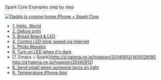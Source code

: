 Spark Core Examples step by step

[![Daddy is coming home iPhone + Spark Core](http://img.youtube.com/vi/s2ZM7BXr9Kg/0.jpg)](http://www.youtube.com/watch?v=s2ZM7BXr9Kg)

- [1. Hello, World](http://d.hatena.ne.jp/higepon/20140908/1410148835)
- [2. Debug print](http://d.hatena.ne.jp/higepon/20140908/1410150226)
- [3. Bread Board & LED](http://d.hatena.ne.jp/higepon/20140908/1410180059)
- [4. Control LED blink speed via Internet](http://d.hatena.ne.jp/higepon/20140909/1410229118)
- [5. Photo Resistor](http://d.hatena.ne.jp/higepon/20140910/1410324317)
- [6. Turn on LED when it's dark](http://d.hatena.ne.jp/higepon/20140910/1410353300)
- [7. Emacs + Spark](http://d.hatena.ne.jp/higepon/20140912/1410528195 http://d.hatena.ne.jp/higepon/20140912)
- [8. Send email when someone turns on light](http://d.hatena.ne.jp/higepon/20140915/1410733266)
- [9. Temperature iPhone App](http://d.hatena.ne.jp/higepon/20140915/1410784693)
